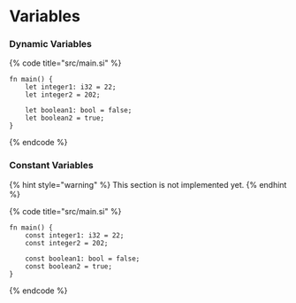 # Variables

### Dynamic Variables

{% code title="src/main.si" %}
```text
fn main() {
    let integer1: i32 = 22;
    let integer2 = 202;
    
    let boolean1: bool = false;
    let boolean2 = true;
}
```
{% endcode %}

### Constant Variables

{% hint style="warning" %}
This section is not implemented yet.
{% endhint %}

{% code title="src/main.si" %}
```text
fn main() {
    const integer1: i32 = 22;
    const integer2 = 202;
    
    const boolean1: bool = false;
    const boolean2 = true;
}
```
{% endcode %}

